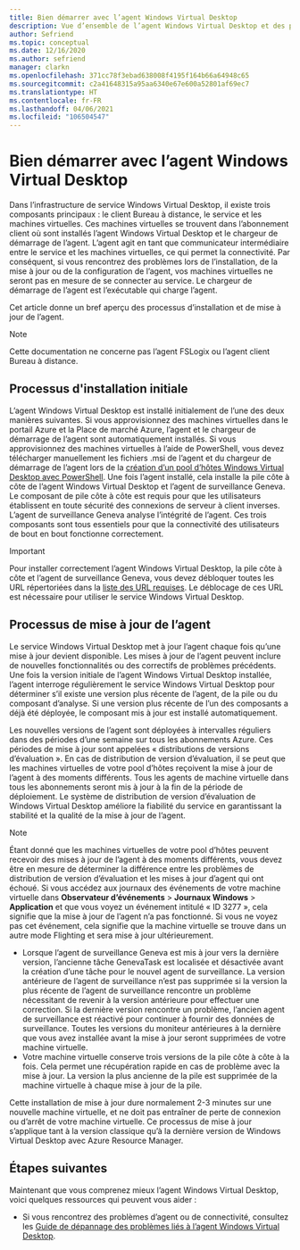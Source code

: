 ```yaml
---
title: Bien démarrer avec l’agent Windows Virtual Desktop
description: Vue d’ensemble de l’agent Windows Virtual Desktop et des processus de mise à jour.
author: Sefriend
ms.topic: conceptual
ms.date: 12/16/2020
ms.author: sefriend
manager: clarkn
ms.openlocfilehash: 371cc78f3ebad638008f4195f164b66a64948c65
ms.sourcegitcommit: c2a41648315a95aa6340e67e600a52801af69ec7
ms.translationtype: HT
ms.contentlocale: fr-FR
ms.lasthandoff: 04/06/2021
ms.locfileid: "106504547"
---
```

# <a name="get-started-with-the-windows-virtual-desktop-agent"></a>Bien démarrer avec l’agent Windows Virtual Desktop

Dans l’infrastructure de service Windows Virtual Desktop, il existe trois composants principaux : le client Bureau à distance, le service et les machines virtuelles. Ces machines virtuelles se trouvent dans l’abonnement client où sont installés l’agent Windows Virtual Desktop et le chargeur de démarrage de l’agent. L’agent agit en tant que communicateur intermédiaire entre le service et les machines virtuelles, ce qui permet la connectivité. Par conséquent, si vous rencontrez des problèmes lors de l’installation, de la mise à jour ou de la configuration de l’agent, vos machines virtuelles ne seront pas en mesure de se connecter au service. Le chargeur de démarrage de l’agent est l’exécutable qui charge l’agent. 

Cet article donne un bref aperçu des processus d’installation et de mise à jour de l’agent.

>[!NOTE]
>Cette documentation ne concerne pas l’agent FSLogix ou l’agent client Bureau à distance.


## <a name="initial-installation-process"></a>Processus d'installation initiale

L’agent Windows Virtual Desktop est installé initialement de l’une des deux manières suivantes. Si vous approvisionnez des machines virtuelles dans le portail Azure et la Place de marché Azure, l’agent et le chargeur de démarrage de l’agent sont automatiquement installés. Si vous approvisionnez des machines virtuelles à l’aide de PowerShell, vous devez télécharger manuellement les fichiers .msi de l’agent et du chargeur de démarrage de l’agent lors de la [création d’un pool d’hôtes Windows Virtual Desktop avec PowerShell](create-host-pools-powershell.md#register-the-virtual-machines-to-the-windows-virtual-desktop-host-pool). Une fois l’agent installé, cela installe la pile côte à côte de l’agent Windows Virtual Desktop et l’agent de surveillance Geneva. Le composant de pile côte à côte est requis pour que les utilisateurs établissent en toute sécurité des connexions de serveur à client inverses. L’agent de surveillance Geneva analyse l’intégrité de l’agent. Ces trois composants sont tous essentiels pour que la connectivité des utilisateurs de bout en bout fonctionne correctement.

>[!IMPORTANT]
>Pour installer correctement l’agent Windows Virtual Desktop, la pile côte à côte et l’agent de surveillance Geneva, vous devez débloquer toutes les URL répertoriées dans la [liste des URL requises](safe-url-list.md#virtual-machines). Le déblocage de ces URL est nécessaire pour utiliser le service Windows Virtual Desktop.

## <a name="agent-update-process"></a>Processus de mise à jour de l’agent

Le service Windows Virtual Desktop met à jour l’agent chaque fois qu’une mise à jour devient disponible. Les mises à jour de l’agent peuvent inclure de nouvelles fonctionnalités ou des correctifs de problèmes précédents. Une fois la version initiale de l’agent Windows Virtual Desktop installée, l’agent interroge régulièrement le service Windows Virtual Desktop pour déterminer s’il existe une version plus récente de l’agent, de la pile ou du composant d’analyse. Si une version plus récente de l’un des composants a déjà été déployée, le composant mis à jour est installé automatiquement.

Les nouvelles versions de l’agent sont déployées à intervalles réguliers dans des périodes d’une semaine sur tous les abonnements Azure. Ces périodes de mise à jour sont appelées « distributions de versions d’évaluation ». En cas de distribution de version d’évaluation, il se peut que les machines virtuelles de votre pool d’hôtes reçoivent la mise à jour de l’agent à des moments différents. Tous les agents de machine virtuelle dans tous les abonnements seront mis à jour à la fin de la période de déploiement. Le système de distribution de version d’évaluation de Windows Virtual Desktop améliore la fiabilité du service en garantissant la stabilité et la qualité de la mise à jour de l’agent.


>[!NOTE]
>Étant donné que les machines virtuelles de votre pool d’hôtes peuvent recevoir des mises à jour de l’agent à des moments différents, vous devez être en mesure de déterminer la différence entre les problèmes de distribution de version d’évaluation et les mises à jour d’agent qui ont échoué. Si vous accédez aux journaux des événements de votre machine virtuelle dans **Observateur d’événements** > **Journaux Windows** > **Application** et que vous voyez un événement intitulé « ID 3277 », cela signifie que la mise à jour de l’agent n’a pas fonctionné. Si vous ne voyez pas cet événement, cela signifie que la machine virtuelle se trouve dans un autre mode Flighting et sera mise à jour ultérieurement.
>- Lorsque l’agent de surveillance Geneva est mis à jour vers la dernière version, l’ancienne tâche GenevaTask est localisée et désactivée avant la création d’une tâche pour le nouvel agent de surveillance. La version antérieure de l’agent de surveillance n’est pas supprimée si la version la plus récente de l’agent de surveillance rencontre un problème nécessitant de revenir à la version antérieure pour effectuer une correction. Si la dernière version rencontre un problème, l’ancien agent de surveillance est réactivé pour continuer à fournir des données de surveillance. Toutes les versions du moniteur antérieures à la dernière que vous avez installée avant la mise à jour seront supprimées de votre machine virtuelle.
>- Votre machine virtuelle conserve trois versions de la pile côte à côte à la fois. Cela permet une récupération rapide en cas de problème avec la mise à jour. La version la plus ancienne de la pile est supprimée de la machine virtuelle à chaque mise à jour de la pile.

Cette installation de mise à jour dure normalement 2-3 minutes sur une nouvelle machine virtuelle, et ne doit pas entraîner de perte de connexion ou d’arrêt de votre machine virtuelle. Ce processus de mise à jour s’applique tant à la version classique qu’à la dernière version de Windows Virtual Desktop avec Azure Resource Manager.

## <a name="next-steps"></a>Étapes suivantes

Maintenant que vous comprenez mieux l’agent Windows Virtual Desktop, voici quelques ressources qui peuvent vous aider :

- Si vous rencontrez des problèmes d’agent ou de connectivité, consultez les [Guide de dépannage des problèmes liés à l’agent Windows Virtual Desktop](troubleshoot-agent.md).

